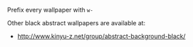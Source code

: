 
Prefix every wallpaper with `w-`

Other black abstract wallpapers are available at:

- http://www.kinyu-z.net/group/abstract-background-black/

